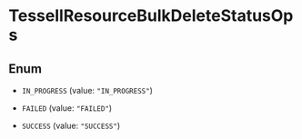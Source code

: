 

# TessellResourceBulkDeleteStatusOps

## Enum


* `IN_PROGRESS` (value: `"IN_PROGRESS"`)

* `FAILED` (value: `"FAILED"`)

* `SUCCESS` (value: `"SUCCESS"`)



